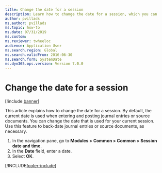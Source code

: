 ```yaml
--- 
title: Change the date for a session
description: Learn how to change the date for a session, which you can use to back-date journal entries or source documents as needed.
author: pvillads
ms.author: pvillads
ms.topic: how-to
ms.date: 07/31/2019
ms.custom:
ms.reviewer: twheeloc  
audience: Application User 
ms.search.region: Global
ms.search.validFrom: 2016-06-30
ms.search.form: SystemDate  
ms.dyn365.ops.version: Version 7.0.0 
---
```


# Change the date for a session

[!include [banner](../../includes/banner.md)]

This article explains how to change the date for a session. By default, the current date is used when entering and posting journal entries or source documents. You can change the date that is used for your current session. Use this feature to back-date journal entries or source documents, as necessary.

1. In the navigation pane, go to **Modules > Common > Common > Session date and time**.
2. In the **Date** field, enter a date.
3. Select **OK**.



[!INCLUDE[footer-include](../../../../includes/footer-banner.md)]
